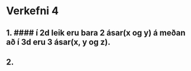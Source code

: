 # Verkefni 4

## 1.  #### í 2d leik eru bara 2 ásar(x og y) á meðan að í 3d eru 3 ásar(x, y og z).

## 2.
####
